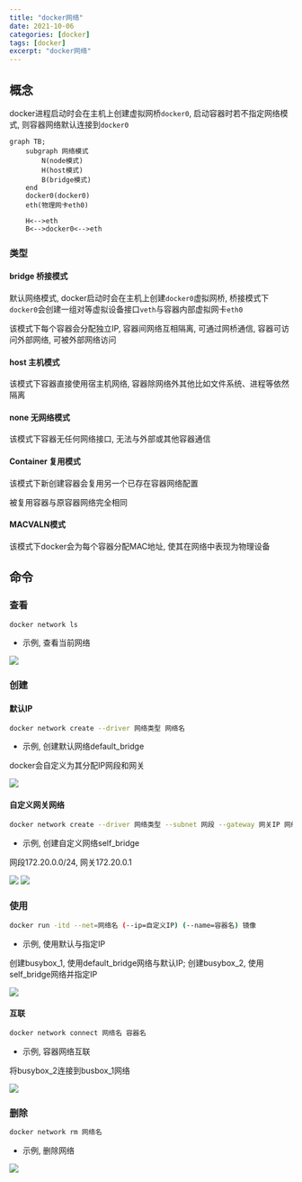 ```yaml
---
title: "docker网络"
date: 2021-10-06
categories: [docker]
tags: [docker]
excerpt: "docker网络"
---
```


## 概念

docker进程启动时会在主机上创建虚拟网桥`docker0`, 启动容器时若不指定网络模式, 则容器网络默认连接到`docker0`

```mermaid
graph TB;
    subgraph 网络模式
        N(node模式)
        H(host模式)
        B(bridge模式)
    end
    docker0(docker0)
    eth(物理网卡eth0)

    H<-->eth
    B<-->docker0<-->eth
```

### 类型

#### bridge 桥接模式

默认网络模式, docker启动时会在主机上创建`docker0`虚拟网桥, 桥接模式下`docker0`会创建一组对等虚拟设备接口`veth`与容器内部虚拟网卡`eth0`

该模式下每个容器会分配独立IP, 容器间网络互相隔离, 可通过网桥通信, 容器可访问外部网络, 可被外部网络访问

#### host 主机模式

该模式下容器直接使用宿主机网络, 容器除网络外其他比如文件系统、进程等依然隔离

#### none 无网络模式

该模式下容器无任何网络接口, 无法与外部或其他容器通信

#### Container 复用模式

该模式下新创建容器会复用另一个已存在容器网络配置

被复用容器与原容器网络完全相同

#### MACVALN模式

该模式下docker会为每个容器分配MAC地址, 使其在网络中表现为物理设备

## 命令

### 查看

```sh
docker network ls
```

- 示例, 查看当前网络

![](/assets/image/20241207_161154.jpg)

### 创建

#### 默认IP

```sh
docker network create --driver 网络类型 网络名
```

- 示例, 创建默认网络default_bridge

docker会自定义为其分配IP网段和网关

![](/assets/image/20241207_161434.jpg)

#### 自定义网关网络

```sh
docker network create --driver 网络类型 --subnet 网段 --gateway 网关IP 网络名
```

- 示例, 创建自定义网络self_bridge

网段172.20.0.0/24, 网关172.20.0.1

![](/assets/image/20241207_161621.jpg)
![](/assets/image/20241207_161726.jpg)

### 使用

```sh
docker run -itd --net=网络名 (--ip=自定义IP) (--name=容器名) 镜像
```

- 示例, 使用默认与指定IP

创建busybox_1, 使用default_bridge网络与默认IP; 创建busybox_2, 使用self_bridge网络并指定IP

![](/assets/image/20241207_162245.jpg)

#### 互联

```sh
docker network connect 网络名 容器名
```

- 示例, 容器网络互联

将busybox_2连接到busbox_1网络

![](/assets/image/20241207_162901.jpg)

### 删除

```sh
docker network rm 网络名
```

- 示例, 删除网络

![](/assets/image/20241207_163016.jpg)